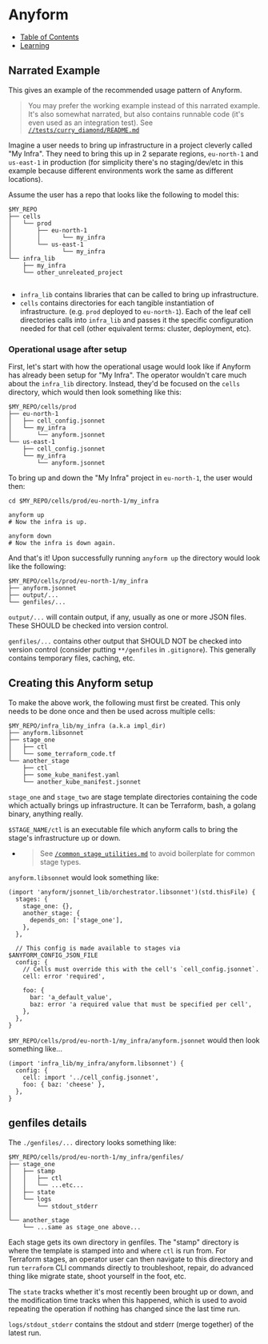 
# Anyform

- [Table of Contents](/README.md)
- [Learning](/docs/learning.md)

## Narrated Example

This gives an example of the recommended usage pattern of Anyform.

> You may prefer the working example instead of this narrated example. It's
> also somewhat narrated, but also contains runnable code (it's even used as
> an integration test). See
> [`//tests/curry_diamond/README.md`](/tests/curry_diamond/README.md)

Imagine a user needs to bring up infrastructure in a project cleverly called "My
Infra".  They need to bring this up in 2 separate regions, `eu-north-1` and
`us-east-1` in production (for simplicity there's no staging/dev/etc in this
example because different environments work the same as different locations).

Assume the user has a repo that looks like the following to model this:
```
$MY_REPO
├── cells
│   └── prod
│       ├── eu-north-1
│       │      └── my_infra
│       └── us-east-1
│              └── my_infra
└── infra_lib
    ├── my_infra
    └── other_unreleated_project
 
``` 

- `infra_lib` contains libraries that can be called to bring up infrastructure.
- `cells` contains directories for each tangible instantiation of
infrastructure.  (e.g. `prod` deployed to `eu-north-1`).  Each of the leaf cell
directories calls into `infra_lib` and passes it the specific configuration
needed for that cell (other equivalent terms: cluster, deployment, etc).

### Operational usage after setup

First, let's start with how the operational usage would look like if Anyform
has already been setup for "My Infra".  The operator wouldn't care much about
the `infra_lib` directory.  Instead, they'd be focused on the `cells` directory,
which would then look something like this:

```
$MY_REPO/cells/prod
├── eu-north-1
│   ├── cell_config.jsonnet
│   └── my_infra
│       └── anyform.jsonnet
└── us-east-1
    ├── cell_config.jsonnet
    └── my_infra
        └── anyform.jsonnet
```

To bring up and down the "My Infra" project in `eu-north-1`, the user would then:
```
cd $MY_REPO/cells/prod/eu-north-1/my_infra

anyform up
# Now the infra is up.

anyform down
# Now the infra is down again.
```

And that's it! Upon successfully running `anyform up` the directory would look
like the following:
```
$MY_REPO/cells/prod/eu-north-1/my_infra
├── anyform.jsonnet
├── output/...
└── genfiles/...
```

`output/...` will contain output, if any, usually as one or more JSON files.
These SHOULD be checked into version control.

`genfiles/...` contains other output that SHOULD NOT be checked into version
control (consider putting `**/genfiles` in `.gitignore`).  This generally
contains temporary files, caching, etc.

## Creating this Anyform setup

To make the above work, the following must first be created.  This only needs to
be done once and then be used across multiple cells:
```
$MY_REPO/infra_lib/my_infra (a.k.a impl_dir)
├── anyform.libsonnet
├── stage_one
│   ├── ctl
│   └── some_terraform_code.tf
└── another_stage
    ├── ctl
    ├── some_kube_manifest.yaml
    └── another_kube_manifest.jsonnet
```

`stage_one` and `stage_two` are stage template directories containing the code
which actually brings up infrastructure. It can be Terraform, bash, a golang
binary, anything really.

`$STAGE_NAME/ctl` is an executable file which anyform calls to bring the stage's
infrastructure up or down.
- > See [`/common_stage_utilities.md`](/common_stage_utilities.md) to avoid
  boilerplate for common stage types.

`anyform.libsonnet` would look something like:
```jsonnet
(import 'anyform/jsonnet_lib/orchestrator.libsonnet')(std.thisFile) {
  stages: {
    stage_one: {},
    another_stage: {
      depends_on: ['stage_one'],
    },
  },

  // This config is made available to stages via $ANYFORM_CONFIG_JSON_FILE
  config: {
    // Cells must override this with the cell's `cell_config.jsonnet`.
    cell: error 'required',

    foo: {
      bar: 'a_default_value',
      baz: error 'a required value that must be specified per cell',
    },
  },
}
```

`$MY_REPO/cells/prod/eu-north-1/my_infra/anyform.jsonnet` would then
look something like...
```jsonnet
(import 'infra_lib/my_infra/anyform.libsonnet') {
  config: {
    cell: import '../cell_config.jsonnet',
    foo: { baz: 'cheese' },
  },
}
```

## genfiles details

The `./genfiles/...` directory looks something like:

```
$MY_REPO/cells/prod/eu-north-1/my_infra/genfiles/
├── stage_one
│   ├── stamp
│   │   ├── ctl
│   │   └── ...etc...
│   ├── state
│   └── logs
│       └── stdout_stderr
│
└── another_stage
    └── ...same as stage_one above...
```

Each stage gets its own directory in genfiles.  The "stamp" directory is where
the template is stamped into and where `ctl` is run from.  For Terraform stages,
an operator user can then navigate to this directory and run `terraform` CLI
commands directly to troubleshoot, repair, do advanced thing like migrate state,
shoot yourself in the foot, etc.

The `state` tracks whether it's most recently been brought up or down, and the
modification time tracks when this happened, which is used to avoid repeating
the operation if nothing has changed since the last time run.

`logs/stdout_stderr` contains the stdout and stderr (merge together) of the
latest run.

